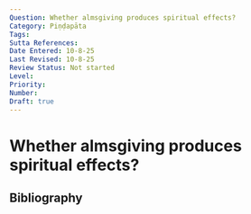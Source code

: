 ```yaml
---
Question: Whether almsgiving produces spiritual effects?
Category: Piṇḍapāta
Tags: 
Sutta References: 
Date Entered: 10-8-25
Last Revised: 10-8-25
Review Status: Not started
Level: 
Priority: 
Number: 
Draft: true
---
```


# Whether almsgiving produces spiritual effects?

## Bibliography

<!-- 

Notes:



-->